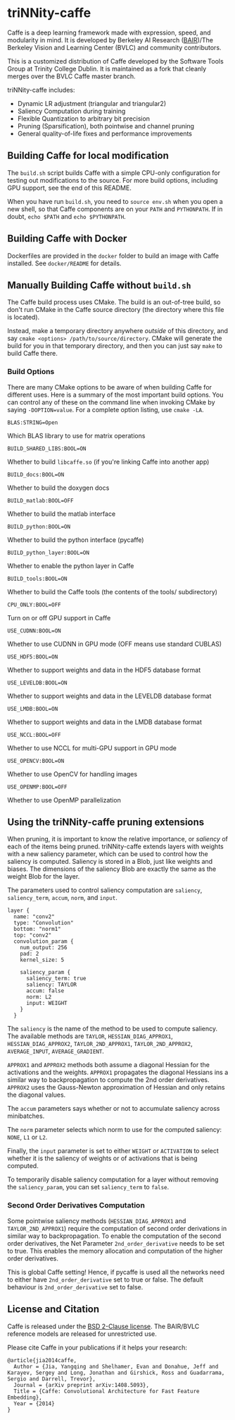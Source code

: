 # triNNity-caffe

Caffe is a deep learning framework made with expression, speed, and
modularity in mind. It is developed by Berkeley AI Research
([BAIR](http://bair.berkeley.edu))/The Berkeley Vision and Learning
Center (BVLC) and community contributors.

This is a customized distribution of Caffe developed by the Software
Tools Group at Trinity College Dublin. It is maintained as a fork that
cleanly merges over the BVLC Caffe master branch.

triNNity-caffe includes:

- Dynamic LR adjustment (triangular and triangular2)
- Saliency Computation during training
- Flexible Quantization to arbitrary bit precision
- Pruning (Sparsification), both pointwise and channel pruning
- General quality-of-life fixes and performance improvements

## Building Caffe for local modification

The `build.sh` script builds Caffe with a simple CPU-only configuration
for testing out modifications to the source. For more build options, 
including GPU support, see the end of this README.

When you have run `build.sh`, you need to `source env.sh` when you 
open a new shell, so that Caffe components are on your `PATH` and 
`PYTHONPATH`. If in doubt, `echo $PATH` and `echo $PYTHONPATH`.

## Building Caffe with Docker

Dockerfiles are provided in the `docker` folder to build an image with
Caffe installed. See `docker/README` for details.

## Manually Building Caffe without `build.sh`

The Caffe build process uses CMake. The build is an out-of-tree build,
so don't run CMake in the Caffe source directory (the directory where this
file is located).

Instead, make a temporary directory anywhere *outside* of this directory,
and say `cmake <options> /path/to/source/directory`. CMake will generate
the build for you in that temporary directory, and then you can just say
`make` to build Caffe there.

### Build Options

There are many CMake options to be aware of when building Caffe for different
uses. Here is a summary of the most important build options. You can control
any of these on the command line when invoking CMake by saying
`-DOPTION=value`. For a complete option listing, use `cmake -LA`.

`BLAS:STRING=Open`

Which BLAS library to use for matrix operations

`BUILD_SHARED_LIBS:BOOL=ON`

Whether to build `libcaffe.so` (if you're linking Caffe into another app)

`BUILD_docs:BOOL=ON`

Whether to build the doxygen docs

`BUILD_matlab:BOOL=OFF`

Whether to build the matlab interface

`BUILD_python:BOOL=ON`

Whether to build the python interface (pycaffe)

`BUILD_python_layer:BOOL=ON`

Whether to enable the python layer in Caffe

`BUILD_tools:BOOL=ON`

Whether to build the Caffe tools (the contents of the tools/ subdirectory)

`CPU_ONLY:BOOL=OFF`

Turn on or off GPU support in Caffe

`USE_CUDNN:BOOL=ON`

Whether to use CUDNN in GPU mode (OFF means use standard CUBLAS)

`USE_HDF5:BOOL=ON`

Whether to support weights and data in the HDF5 database format

`USE_LEVELDB:BOOL=ON`

Whether to support weights and data in the LEVELDB database format

`USE_LMDB:BOOL=ON`

Whether to support weights and data in the LMDB database format

`USE_NCCL:BOOL=OFF`

Whether to use NCCL for multi-GPU support in GPU mode

`USE_OPENCV:BOOL=ON`

Whether to use OpenCV for handling images

`USE_OPENMP:BOOL=OFF`

Whether to use OpenMP parallelization

## Using the triNNity-caffe pruning extensions

When pruning, it is important to know the relative importance, or
*saliency* of each of the items being pruned. triNNity-caffe extends
layers with weights with a new saliency parameter, which can be used to
control how the saliency is computed. Saliency is stored in a Blob,
just like weights and biases. The dimensions of the saliency Blob are
exactly the same as the weight Blob for the layer.

The parameters used to control saliency computation are `saliency`,
`saliency_term`, `accum`, `norm`, and `input`.

```
layer {
  name: "conv2"
  type: "Convolution"
  bottom: "norm1"
  top: "conv2"
  convolution_param {
    num_output: 256
    pad: 2
    kernel_size: 5

    saliency_param {
      saliency_term: true
      saliency: TAYLOR
      accum: false
      norm: L2
      input: WEIGHT
    }
  }
```

The `saliency` is the name of the method to be used to compute
saliency. The available methods are  `TAYLOR`,
`HESSIAN_DIAG_APPROX1`, `HESSIAN_DIAG_APPROX2`, `TAYLOR_2ND_APPROX1`,
`TAYLOR_2ND_APPROX2`, `AVERAGE_INPUT`, `AVERAGE_GRADIENT`.

`APPROX1` and `APPROX2` methods both assume a diagonal Hessian for the activations and the weights.  `APPROX1` propagates the diagonal Hessians ins a similar way to backpropagation to compute the 2nd order derivatives.  `APPROX2` uses the Gauss-Newton approximation of Hessian and only retains the diagonal values.

The `accum` parameters says whether or not to accumulate saliency
across minibatches.

The `norm` parameter selects which norm to use for the computed
saliency: `NONE`, `L1` or `L2`.

Finally, the `input` parameter is set to either `WEIGHT` or
`ACTIVATION` to select whether it is the saliency of weights or of
activations that is being computed.

To temporarily disable saliency computation for a layer without
removing the `saliency_param`, you can set `saliency_term` to `false`.

### Second Order Derivatives Computation

Some pointwise saliency methods (`HESSIAN_DIAG_APPROX1` and `TAYLOR_2ND_APPROX1`)
require the computation of second order derivations in similar way to
backpropagation.  To enable the computation of the second order derivatives,
the Net Parameter `2nd_order_derivative` needs to be set to true.  This enables
the memory allocation and computation of the higher order derivatives.

This is global Caffe setting! Hence, if pycaffe is used all the networks need
to either have `2nd_order_derivative` set to true or false.  The default
behaviour is `2nd_order_derivative` set to false.

## License and Citation

Caffe is released under the [BSD 2-Clause license](https://github.com/BVLC/caffe/blob/master/LICENSE).
The BAIR/BVLC reference models are released for unrestricted use.

Please cite Caffe in your publications if it helps your research:

    @article{jia2014caffe,
      Author = {Jia, Yangqing and Shelhamer, Evan and Donahue, Jeff and Karayev, Sergey and Long, Jonathan and Girshick, Ross and Guadarrama, Sergio and Darrell, Trevor},
      Journal = {arXiv preprint arXiv:1408.5093},
      Title = {Caffe: Convolutional Architecture for Fast Feature Embedding},
      Year = {2014}
    }
